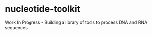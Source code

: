 # nucleotide-toolkit
Work In Progress - Building a library of tools to process DNA and RNA sequences
